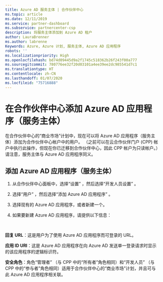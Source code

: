 ```yaml
---
title: Azure AD 服务主体 | 合作伙伴中心
ms.topic: article
ms.date: 12/11/2019
ms.service: partner-dashboard
ms.subservice: partnercenter-csp
description: 将服务主体添加到 Azure AD 租户
author: LauraBrenner
ms.author: labrenne
Keywords: Azure, Azure 计划, 服务主体, Azure AD 应用程序
robots: ''
ms.localizationpriority: High
ms.openlocfilehash: bd74d09445d9a2f1745c518362b26f243f00a777
ms.sourcegitcommit: 780776ee32f20d03101a4ee39ee2dc985541d7c1
ms.translationtype: HT
ms.contentlocale: zh-CN
ms.lasthandoff: 01/07/2020
ms.locfileid: "75716888"
---
```

# <a name="add-an-azure-ad-application-service-principal-in-partner-center"></a>在合作伙伴中心添加 Azure AD 应用程序（服务主体）

在合作伙伴中心的“商业市场”计划中，现在可以将 Azure AD 应用程序（服务主体）添加为合作伙伴中心帐户中的用户。 （之前可以在云合作伙伴门户 (CPP) 帐户中执行此操作，但现在你已迁移到合作伙伴中心，因此 CPP 帐户为只读帐户。）请注意，服务主体与 Azure AD 应用程序同义。

## <a name="add-an-azure-ad-application-service-principal"></a>添加 Azure AD 应用程序（服务主体）

1. 从合作伙伴中心面板中，选择“设置”  ，然后选择“开发人员设置”  。

2. 选择“用户”  ，然后选择“添加 Azure AD 应用程序”  。

3. 选择现有的 Azure AD 应用程序，或者新建一个。

4. 如果要新建 Azure AD 应用程序，请提供以下信息：  

  


**回复 URL**：这是用户为了使用 Azure AD 应用程序而可登录的 URL。 

**应用 ID URI**：这是 Azure AD 应用程序在向 Azure AD 发送单一登录请求时显示的该应用程序的逻辑标识符。 

**安全角色**：角色“管理者”  （与 CPP 中的“所有者”角色相同）和“开发人员”  （与 CPP 中的“参与者”角色相同）适用于合作伙伴中心的“商业市场”计划，并且可与此 Azure AD 应用程序相关联。  

  
